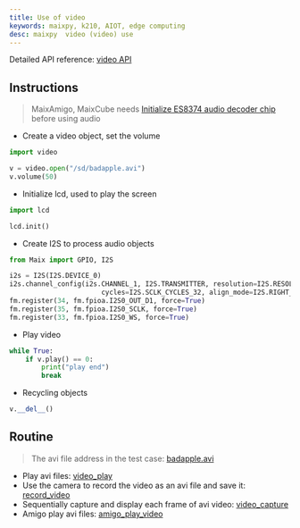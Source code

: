```yaml
---
title: Use of video
keywords: maixpy, k210, AIOT, edge computing
desc: maixpy  video (video) use
---
```



Detailed API reference: [video API](./../../api_reference/media/video.md)

## Instructions

> MaixAmigo, MaixCube needs [Initialize ES8374 audio decoder chip](https://github.com/sipeed/MaixPy-v1_scripts/blob/master/modules/others/es8374/es8374.py) before using audio 

* Create a video object, set the volume

```python
import video

v = video.open("/sd/badapple.avi")
v.volume(50)
```

* Initialize lcd, used to play the screen

```python
import lcd

lcd.init()
```

* Create I2S to process audio objects

```python
from Maix import GPIO, I2S

i2s = I2S(I2S.DEVICE_0)
i2s.channel_config(i2s.CHANNEL_1, I2S.TRANSMITTER, resolution=I2S.RESOLUTION_16_BIT,
                       cycles=I2S.SCLK_CYCLES_32, align_mode=I2S.RIGHT_JUSTIFYING_MODE)
fm.register(34, fm.fpioa.I2S0_OUT_D1, force=True)
fm.register(35, fm.fpioa.I2S0_SCLK, force=True)
fm.register(33, fm.fpioa.I2S0_WS, force=True)

```

* Play video

```python
while True:
    if v.play() == 0:
        print("play end")
        break
```

* Recycling objects

```python
v.__del__()
```

## Routine

> The avi file address in the test case: [badapple.avi](https://api.dl.sipeed.com/shareURL/MAIX/MaixPy/assets)

* Play avi files: [video_play](https://github.com/sipeed/MaixPy-v1_scripts/blob/master/multimedia/video/demo_video_play.py)
* Use the camera to record the video as an avi file and save it: [record_video](https://github.com/sipeed/MaixPy-v1_scripts/blob/master/multimedia/video/demo_video_record.py)
* Sequentially capture and display each frame of avi video: [video_capture](https://github.com/sipeed/MaixPy-v1_scripts/blob/master/multimedia/video/demo_video_capture.py)
* Amigo play avi files: [amigo_play_video](https://github.com/sipeed/MaixPy-v1_scripts/blob/master/multimedia/video/amigo_play_video.py)
